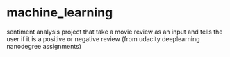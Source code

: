 # machine_learning
sentiment analysis project that take a movie review as an input and tells the user if it is a positive or negative review
(from udacity deeplearning nanodegree assignments)
